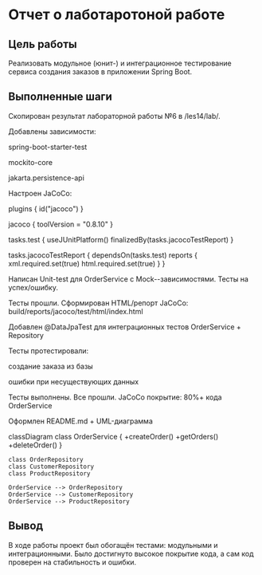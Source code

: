 # Отчет о лаботаротоной работе

## Цель работы

Реализовать модульное (юнит-) и интеграционное тестирование сервиса создания заказов в приложении Spring Boot.

## Выполненные шаги

Скопирован результат лабораторной работы №6 в /les14/lab/.

Добавлены зависимости:

spring-boot-starter-test

mockito-core

jakarta.persistence-api

Настроен JaCoCo:

plugins {
    id("jacoco")
}

jacoco {
    toolVersion = "0.8.10"
}

tasks.test {
    useJUnitPlatform()
    finalizedBy(tasks.jacocoTestReport)
}

tasks.jacocoTestReport {
    dependsOn(tasks.test)
    reports {
        xml.required.set(true)
        html.required.set(true)
    }
}

Написан Unit-test для OrderService c Mock--зависимостями. Тесты на успех/ошибку.

Тесты прошли. Сформирован HTML/репорт JaCoCo: build/reports/jacoco/test/html/index.html

Добавлен @DataJpaTest для интеграционных тестов OrderService + Repository

Тесты протестировали:

создание заказа из базы

ошибки при несуществующих данных

Тесты выполнены. Все прошли. JaCoCo покрытие: 80%+ кода OrderService

Оформлен README.md + UML-диаграмма

classDiagram
    class OrderService {
        +createOrder()
        +getOrders()
        +deleteOrder()
    }

    class OrderRepository
    class CustomerRepository
    class ProductRepository

    OrderService --> OrderRepository
    OrderService --> CustomerRepository
    OrderService --> ProductRepository

##  Вывод

В ходе работы проект был обогащён тестами: модульными и интеграционными. Было достигнуто высокое покрытие кода, а сам код проверен на стабильность и ошибки.




